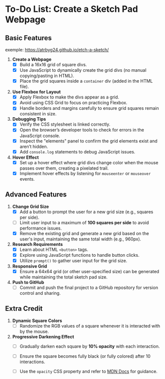 # To-Do List: Create a Sketch Pad Webpage

## Basic Features
exemple: https://atrbyg24.github.io/etch-a-sketch/
1. **Create a Webpage**
   - [x] Build a 16x16 grid of square divs.
   - [x] Use JavaScript to dynamically create the grid divs (no manual copying/pasting in HTML).
   - [x] Place the grid squares inside a `container` div (added in the HTML file).

2. **Use Flexbox for Layout**
   - [x] Apply Flexbox to make the divs appear as a grid.
   - [x] Avoid using CSS Grid to focus on practicing Flexbox.
   - [x] Handle borders and margins carefully to ensure grid squares remain consistent in size.

3. **Debugging Tips**
   - [x] Verify the CSS stylesheet is linked correctly.
   - [x] Open the browser’s developer tools to check for errors in the JavaScript console.
   - [x] Inspect the "elements" panel to confirm the grid elements exist and aren’t hidden.
   - [x] Add `console.log` statements to debug JavaScript issues.

4. **Hover Effect**
   - [x] Set up a hover effect where grid divs change color when the mouse passes over them, creating a pixelated trail.
   - [x] Implement hover effects by listening for `mouseenter` or `mouseover` events.

## Advanced Features

1. **Change Grid Size**
   - [x] Add a button to prompt the user for a new grid size (e.g., squares per side).
   - [ ] Limit user input to a maximum of **100 squares per side** to avoid performance issues.
   - [x] Remove the existing grid and generate a new grid based on the user's input, maintaining the same total width (e.g., 960px).

2. **Research Requirements**
   - [x] Learn about HTML `<button>` tags.
   - [x] Explore using JavaScript functions to handle button clicks.
   - [x] Utilize `prompt()` to gather user input for the grid size.

3. **Responsive Grid**
   - [x] Ensure a 64x64 grid (or other user-specified size) can be generated while maintaining the total sketch pad size.

4. **Push to GitHub**
   - [ ] Commit and push the final project to a GitHub repository for version control and sharing.

## Extra Credit

1. **Dynamic Square Colors**
   - [ ] Randomize the RGB values of a square whenever it is interacted with by the mouse.

2. **Progressive Darkening Effect**
   - [ ] Gradually darken each square by **10% opacity** with each interaction.
   - [ ] Ensure the square becomes fully black (or fully colored) after 10 interactions.
   - [ ] Use the `opacity` CSS property and refer to [MDN Docs](https://developer.mozilla.org/en-US/docs/Web/CSS/opacity) for guidance.

